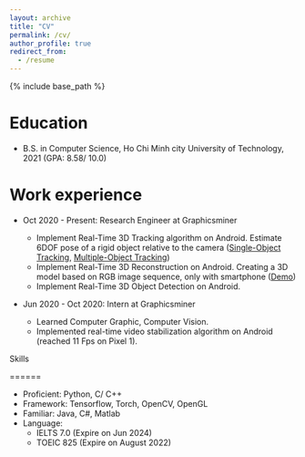 ```yaml
---
layout: archive
title: "CV"
permalink: /cv/
author_profile: true
redirect_from:
  - /resume
---
```


{% include base_path %}

Education
======
* B.S. in Computer Science, Ho Chi Minh city University of Technology, 2021 (GPA: 8.58/ 10.0)

Work experience
======

* Oct 2020 - Present: Research Engineer at Graphicsminer
  * Implement Real-Time 3D Tracking algorithm on Android.
    Estimate 6DOF pose of a rigid object relative to the camera ([Single-Object Tracking](https://youtu.be/V0rqnS49Jmo), [Multiple-Object Tracking](https://youtu.be/zMS4lG3k6I8))
  * Implement Real-Time 3D Reconstruction on Android.
    Creating a 3D model based on RGB image sequence, only with smartphone ([Demo](https://youtu.be/JCCMruKG27Q))
  * Implement Real-Time 3D Object Detection on Android.

* Jun 2020 - Oct 2020: Intern at Graphicsminer
  * Learned Computer Graphic, Computer Vision.
  * Implemented real-time video stabilization algorithm on Android (reached 11 Fps on Pixel 1).
  
Skills

======

* Proficient: Python, C/ C++
* Framework: Tensorflow, Torch, OpenCV, OpenGL
* Familiar: Java, C#, Matlab
* Language:
  * IELTS 7.0 (Expire on Jun 2024)
  * TOEIC 825 (Expire on August 2022)

<!-- Publications
======
  <ul>{% for post in site.publications %}
    {% include archive-single-cv.html %}
  {% endfor %}</ul>
  
Talks
======
  <ul>{% for post in site.talks %}
    {% include archive-single-talk-cv.html %}
  {% endfor %}</ul> -->
  
<!-- Teaching
======
  <ul>{% for post in site.teaching %}
    {% include archive-single-cv.html %}
  {% endfor %}</ul> -->
  
<!-- Service and leadership
======
* Currently signed in to 43 different slack teams -->
